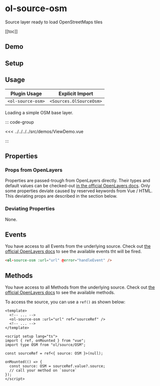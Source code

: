 # ol-source-osm

Source layer ready to load OpenStreetMaps tiles

[[toc]]

## Demo

<script setup>
import ViewDemo from "@demos/ViewDemo.vue"
</script>

<ClientOnly>
<ViewDemo />
</ClientOnly>

## Setup

<!--@include: ../../sources.plugin.md-->

## Usage

| Plugin Usage      |     Explicit Import     |
|-------------------|:-----------------------:|
| `<ol-source-osm>` | `<Sources.OlSourceOsm>` |

Loading a simple OSM base layer.

::: code-group

<<< ../../../../src/demos/ViewDemo.vue

:::

## Properties

### Props from OpenLayers

Properties are passed-trough from OpenLayers directly.
Their types and default values can be checked-out [in the official OpenLayers docs](https://openlayers.org/en/latest/apidoc/module-ol_source_OSM-OSM.html).
Only some properties deviate caused by reserved keywords from Vue / HTML.
This deviating props are described in the section below.

### Deviating Properties

None.

## Events

You have access to all Events from the underlying source.
Check out [the official OpenLayers docs](https://openlayers.org/en/latest/apidoc/module-ol_source_OSM-OSM.html) to see the available events tht will be fired.

```html
<ol-source-osm :url="url" @error="handleEvent" />
```

## Methods

You have access to all Methods from the underlying source.
Check out [the official OpenLayers docs](https://openlayers.org/en/latest/apidoc/module-ol_source_OSM-OSM.html) to see the available methods.

To access the source, you can use a `ref()` as shown below:

```vue
<template>
  <!-- ... -->
  <ol-source-osm :url="url" ref="sourceRef" />
  <!-- ... -->
</template>

<script setup lang="ts">
import { ref, onMounted } from "vue";
import type OSM from "ol/source/OSM";

const sourceRef = ref<{ source: OSM }>(null);

onMounted(() => {
  const source: OSM = sourceRef.value?.source;
  // call your method on `source`
});
</script>
```
